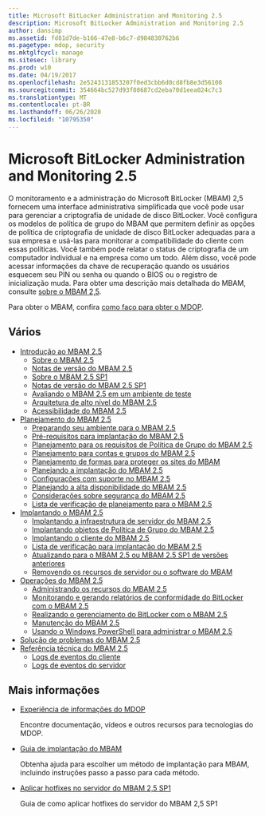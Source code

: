 ```yaml
---
title: Microsoft BitLocker Administration and Monitoring 2.5
description: Microsoft BitLocker Administration and Monitoring 2.5
author: dansimp
ms.assetid: fd81d7de-b166-47e8-b6c7-d984830762b6
ms.pagetype: mdop, security
ms.mktglfcycl: manage
ms.sitesec: library
ms.prod: w10
ms.date: 04/19/2017
ms.openlocfilehash: 2e5243131853207f0ed3cbb6d0cd8fb8e3d56108
ms.sourcegitcommit: 354664bc527d93f80687cd2eba70d1eea024c7c3
ms.translationtype: MT
ms.contentlocale: pt-BR
ms.lasthandoff: 06/26/2020
ms.locfileid: "10795350"
---
```

# Microsoft BitLocker Administration and Monitoring 2.5

O monitoramento e a administração do Microsoft BitLocker (MBAM) 2,5 fornecem uma interface administrativa simplificada que você pode usar para gerenciar a criptografia de unidade de disco BitLocker. Você configura os modelos de política de grupo do MBAM que permitem definir as opções de política de criptografia de unidade de disco BitLocker adequadas para a sua empresa e usá-las para monitorar a compatibilidade do cliente com essas políticas. Você também pode relatar o status de criptografia de um computador individual e na empresa como um todo. Além disso, você pode acessar informações da chave de recuperação quando os usuários esquecem seu PIN ou senha ou quando o BIOS ou o registro de inicialização muda. Para obter uma descrição mais detalhada do MBAM, consulte [sobre o MBAM 2,5](about-mbam-25.md).

Para obter o MBAM, confira [como faço para obter o MDOP](https://docs.microsoft.com/microsoft-desktop-optimization-pack/index#how-to-get-mdop).

## Vários

- <a href="" id="getting-started-with-mbam-2-5"></a>[Introdução ao MBAM 2.5](getting-started-with-mbam-25.md)
  - [Sobre o MBAM 2.5](about-mbam-25.md)
  - [Notas de versão do MBAM 2.5](release-notes-for-mbam-25.md)
  - [Sobre o MBAM 2.5 SP1](about-mbam-25-sp1.md)
  - [Notas de versão do MBAM 2.5 SP1](release-notes-for-mbam-25-sp1.md)
  - [Avaliando o MBAM 2.5 em um ambiente de teste](evaluating-mbam-25-in-a-test-environment.md)
  - [Arquitetura de alto nível do MBAM 2.5](high-level-architecture-for-mbam-25.md)
  - [Acessibilidade do MBAM 2.5](accessibility-for-mbam-25.md)
- <a href="" id="planning-for-mbam-2-5"></a>[Planejamento do MBAM 2.5](planning-for-mbam-25.md)
  - [Preparando seu ambiente para o MBAM 2.5](preparing-your-environment-for-mbam-25.md)
  - [Pré-requisitos para implantação do MBAM 2.5](mbam-25-deployment-prerequisites.md)
  - [Planejamento para os requisitos de Política de Grupo do MBAM 2.5](planning-for-mbam-25-group-policy-requirements.md)
  - [Planejamento para contas e grupos do MBAM 2.5](planning-for-mbam-25-groups-and-accounts.md)
  - [Planejamento de formas para proteger os sites do MBAM](planning-how-to-secure-the-mbam-websites.md)
  - [Planejando a implantação do MBAM 2.5](planning-to-deploy-mbam-25.md)
  - [Configurações com suporte no MBAM 2.5](mbam-25-supported-configurations.md)
  - [Planejando a alta disponibilidade do MBAM 2.5](planning-for-mbam-25-high-availability.md)
  - [Considerações sobre segurança do MBAM 2.5](mbam-25-security-considerations.md)
  - [Lista de verificação de planejamento para o MBAM 2.5](mbam-25-planning-checklist.md)
- <a href="" id="deploying-mbam-2-5"></a>[Implantando o MBAM 2.5](deploying-mbam-25.md)
  - [Implantando a infraestrutura de servidor do MBAM 2.5](deploying-the-mbam-25-server-infrastructure.md)
  - [Implantando objetos de Política de Grupo do MBAM 2.5](deploying-mbam-25-group-policy-objects.md)
  - [Implantando o cliente do MBAM 2.5](deploying-the-mbam-25-client.md)
  - [Lista de verificação para implantação do MBAM 2.5](mbam-25-deployment-checklist.md)
  - [Atualizando para o MBAM 2.5 ou MBAM 2.5 SP1 de versões anteriores](upgrading-to-mbam-25-or-mbam-25-sp1-from-previous-versions.md)
  - [Removendo os recursos de servidor ou o software do MBAM](removing-mbam-server-features-or-software.md)
- <a href="" id="operations-for-mbam-2-5"></a>[Operações do MBAM 2.5](operations-for-mbam-25.md)
  - [Administrando os recursos do MBAM 2.5](administering-mbam-25-features.md)
  - [Monitorando e gerando relatórios de conformidade do BitLocker com o MBAM 2.5](monitoring-and-reporting-bitlocker-compliance-with-mbam-25.md)
  - [Realizando o gerenciamento do BitLocker com o MBAM 2.5](performing-bitlocker-management-with-mbam-25.md)
  - [Manutenção do MBAM 2.5](maintaining-mbam-25.md)
  - [Usando o Windows PowerShell para administrar o MBAM 2.5](using-windows-powershell-to-administer-mbam-25.md)
- <a href="" id="troubleshooting-mbam-2-5"></a>[Solução de problemas do MBAM 2.5](troubleshooting-mbam-25.md)
- <a href="" id="technical-reference-for-mbam-2-5"></a>[Referência técnica do MBAM 2.5](technical-reference-for-mbam-25.md)
  - [Logs de eventos do cliente](client-event-logs.md)
  - [Logs de eventos do servidor](server-event-logs.md)

## Mais informações

- [Experiência de informações do MDOP](index.md)

  Encontre documentação, vídeos e outros recursos para tecnologias do MDOP.

- [Guia de implantação do MBAM](https://www.microsoft.com/download/details.aspx?id=38398)

  Obtenha ajuda para escolher um método de implantação para MBAM, incluindo instruções passo a passo para cada método.
    
- [Aplicar hotfixes no servidor do MBAM 2,5 SP1](apply-hotfix-for-mbam-25-sp1.md)

  Guia de como aplicar hotfixes do servidor do MBAM 2,5 SP1
